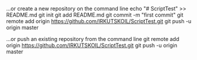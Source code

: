 
…or create a new repository on the command line
echo "# ScriptTest" >> README.md
git init
git add README.md
git commit -m "first commit"
git remote add origin https://github.com/IRKUTSKOIL/ScriptTest.git
git push -u origin master


…or push an existing repository from the command line
git remote add origin https://github.com/IRKUTSKOIL/ScriptTest.git
git push -u origin master